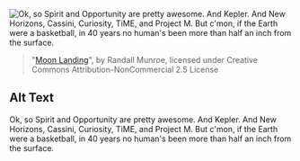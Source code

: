 ![Ok, so Spirit and Opportunity are pretty awesome. And Kepler. And New Horizons, Cassini, Curiosity, TiME, and Project M. But c'mon, if the Earth were a basketball, in 40 years no human's been more than half an inch from the surface.](https://imgs.xkcd.com/comics/moon_landing.png)
> "[Moon Landing](https://xkcd.com/1074/)", by Randall Munroe, licensed under Creative Commons Attribution-NonCommercial 2.5 License

## Alt Text
Ok, so Spirit and Opportunity are pretty awesome. And Kepler. And New Horizons, Cassini, Curiosity, TiME, and Project M. But c'mon, if the Earth were a basketball, in 40 years no human's been more than half an inch from the surface.
